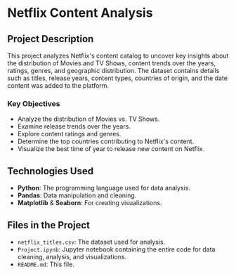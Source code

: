 # Netflix Content Analysis

## Project Description
This project analyzes Netflix's content catalog to uncover key insights about the distribution of Movies and TV Shows, content trends over the years, ratings, genres, and geographic distribution. The dataset contains details such as titles, release years, content types, countries of origin, and the date content was added to the platform.

### Key Objectives
- Analyze the distribution of Movies vs. TV Shows.
- Examine release trends over the years.
- Explore content ratings and genres.
- Determine the top countries contributing to Netflix's content.
- Visualize the best time of year to release new content on Netflix.

## Technologies Used
- **Python**: The programming language used for data analysis.
- **Pandas**: Data manipulation and cleaning.
- **Matplotlib** & **Seaborn**: For creating visualizations.

## Files in the Project
- `netflix_titles.csv`: The dataset used for analysis.
- `Project.ipynb`: Jupyter notebook containing the entire code for data cleaning, analysis, and visualizations.
- `README.md`: This file.


